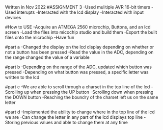 Written in Nov 2022
#ASSIGNMENT 3
-Used mulitiple AVR 16-bit timers
-Used interupts
-Interacted with the lcd display
-Interacted with input devices

#How to USE
-Acquire an ATMEGA 2560 microchip, Buttons, and an lcd screen
-Load the files into micochip studio and build them
-Export the built files onto the microchip
-Have fun


#part a
-Changed the display on the lcd display depending on whether or not a button has been pressed
-Read the value in the ADC, depending on the range changed the value of a variable

#part b
-Depending on the range of the ADC, updated which button was pressed
-Depending on what button was pressed, a specific letter was written to the lcd

#part c
-We are able to scroll through a charset in the top line of the lcd
-Scrolling up when pressing the UP button
-Scrolling down when pressing the DOWN button
-Reaching the boundry of the charset left us on the same letter

#part d
-Implemented the ability to change where in the top line of the lcd we are
-Can change the letter in any part of the lcd displays top line
-Storing previous values and able to change them at any time

